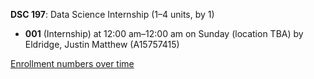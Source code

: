 **DSC 197**: Data Science Internship (1–4 units, by 1)

- **001** (Internship) at 12:00 am–12:00 am on Sunday (location TBA) by Eldridge, Justin Matthew (A15757415)

[Enrollment numbers over time](./DSC197.tsv)
